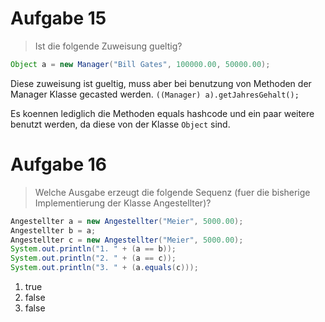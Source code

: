 # Aufgabe 15
> Ist die folgende Zuweisung gueltig?
```java
Object a = new Manager("Bill Gates", 100000.00, 50000.00);
```
Diese zuweisung ist gueltig, muss aber bei benutzung von Methoden der Manager Klasse gecasted werden.
`((Manager) a).getJahresGehalt();`

Es koennen lediglich die Methoden equals hashcode und ein paar weitere benutzt werden, da diese von der Klasse `Object` sind.

# Aufgabe 16
> Welche Ausgabe erzeugt die folgende Sequenz (fuer die bisherige Implementierung der Klasse Angestellter)?
```java
Angestellter a = new Angestellter("Meier", 5000.00);
Angestellter b = a;
Angestellter c = new Angestellter("Meier", 5000.00);
System.out.println("1. " + (a == b));
System.out.println("2. " + (a == c));
System.out.println("3. " + (a.equals(c)));
```
1. true
2. false
3. false
